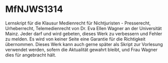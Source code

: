 MfNJWS1314
==========

Lernskript für die Klausur Medienrecht für Nichtjuristen - Presserecht, Urheberrecht, Telemedienrecht von Dr. Eva Ellen Wagner an der Universität Mainz. Jeder darf und wird gebeten, dieses Werk zu verbessern und Fehler zu melden. Es wird von keiner Seite eine Garantie für die Richtigkeit übernommen.
Dieses Werk kann auch gerne später als Skript zur Vorlesung verwendet werden, sofern die Aktualität gewahrt bleibt, und Frau Wagner dies für angebracht hält.

